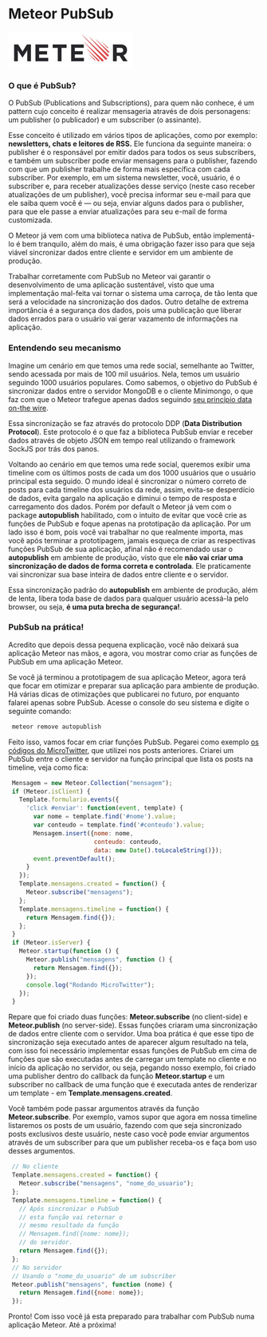 # Meteor PubSub

[![Meteor](../images/meteor-logo.jpg "Meteor")](http://meteor.com) 

### O que é PubSub?

O PubSub (Publications and Subscriptions), para quem não conhece, é um pattern cujo conceito é realizar mensageria através de dois personagens: um publisher (o publicador) e um subscriber (o assinante).

Esse conceito é utilizado em vários tipos de aplicações, como por exemplo: **newsletters, chats e leitores de RSS.** Ele funciona da seguinte maneira: o publisher é o responsável por emitir dados para todos os seus subscribers, e também um subscriber pode enviar mensagens para o publisher, fazendo com que um publisher trabalhe de forma mais específica com cada subscriber. Por exemplo, em um sistema newsletter, você, usuário, é o subscriber e, para receber atualizações desse serviço (neste caso receber atualizações de um publisher), você precisa informar seu e-mail para que ele saiba quem você é — ou seja, enviar alguns dados para o publisher, para que ele passe a enviar atualizações para seu e-mail de forma customizada.

O Meteor já vem com uma biblioteca nativa de PubSub, então implementá-lo é bem tranquilo, além do mais, é uma obrigação fazer isso para que seja viável sincronizar dados entre cliente e servidor em um ambiente de produção.

Trabalhar corretamente com PubSub no Meteor vai garantir o desenvolvimento de uma aplicação sustentável, visto que uma implementação mal-feita vai tornar o sistema uma carroça, de tão lenta que será a velocidade na sincronização dos dados. Outro detalhe de extrema importância é a segurança dos dados, pois uma publicação que liberar dados errados para o usuário vai gerar vazamento de informações na aplicação.

### Entendendo seu mecanismo

Imagine um cenário em que temos uma rede social, semelhante ao Twitter, sendo acessada por mais de 100 mil usuários. Nela, temos um usuário seguindo 1000 usuários populares. Como sabemos, o objetivo do PubSub é sincronizar dados entre o servidor MongoDB e o cliente Minimongo, o que faz com que o Meteor trafegue apenas dados seguindo [seu princípio data on-the wire](http://udgwebdev.com/introducao-sobre-meteor).

Essa sincronização se faz através do protocolo DDP (**Data Distribution Protocol**). Este protocolo é o que faz a biblioteca PubSub enviar e receber dados através de objeto JSON em tempo real utilizando o framework SockJS por trás dos panos.

Voltando ao cenário em que temos uma rede social, queremos exibir uma timeline com os últimos posts de cada um dos 1000 usuários que o usuário principal esta seguido. O mundo ideal é sincronizar o número correto de posts para cada timeline dos usuários da rede, assim, evita-se desperdício de dados, evita gargalo na aplicação e diminui o tempo de resposta e carregamento dos dados. Porém por default o Meteor já vem com o package **autopublish** habilitado, com o intuito de evitar que você crie as funções de PubSub e foque apenas na prototipação da aplicação. Por um lado isso é bom, pois você vai trabalhar no que realmente importa, mas você após terminar a prototipagem, jamais esqueça de criar as respectivas funções PubSub de sua aplicação, afinal não é recomendado usar o **autopublish** em ambiente de produção, visto que ele **não vai criar uma sincronização de dados de forma correta e controlada**. Ele praticamente vai sincronizar sua base inteira de dados entre cliente e o servidor.

Essa sincronização padrão do **autopublish** em ambiente de produção, além de lenta, libera toda base de dados para qualquer usuário acessá-la pelo browser, ou seja, **é uma puta brecha de segurança!**.

### PubSub na prática!

Acredito que depois dessa pequena explicação, você não deixará sua aplicação Meteor nas mãos, e agora, vou mostrar como criar as funções de PubSub em uma aplicação Meteor.

Se você já terminou a prototipagem de sua aplicação Meteor, agora terá que focar em otimizar e preparar sua aplicação para ambiente de produção. Há várias dicas de otimizações que publicarei no futuro, por enquanto falarei apenas sobre PubSub. Acesse o console do seu sistema e digite o seguinte comando:

``` bash
 meteor remove autopublish
``` 

Feito isso, vamos focar em criar funções PubSub. Pegarei como exemplo [os códigos do MicroTwitter](https://github.com/caio-ribeiro-pereira/microtwitter), que utilizei nos posts anteriores. Criarei um PubSub entre o cliente e servidor na função principal que lista os posts na timeline, veja como fica:

``` javascript
 Mensagem = new Meteor.Collection("mensagem");
 if (Meteor.isClient) {
   Template.formulario.events({
     'click #enviar': function(event, template) {
       var nome = template.find('#nome').value;
       var conteudo = template.find('#conteudo').value;
       Mensagem.insert({nome: nome,
                        conteudo: conteudo,
                        data: new Date().toLocaleString()});
       event.preventDefault();
     }
   });
   Template.mensagens.created = function() {
     Meteor.subscribe("mensagens");
   };
   Template.mensagens.timeline = function() {
     return Mensagem.find({});
   };
 }
 if (Meteor.isServer) {
   Meteor.startup(function () {
     Meteor.publish("mensagens", function () {
       return Mensagem.find({});
     });
     console.log("Rodando MicroTwitter");
   });
 }
``` 

Repare que foi criado duas funções: **Meteor.subscribe** (no client-side) e **Meteor.publish** (no server-side). Essas funções criaram uma sincronização de dados entre cliente com o servidor. Uma boa prática é que esse tipo de sincronização seja executado antes de aparecer algum resultado na tela, com isso foi necessário implementar essas funções de PubSub em cima de funções que são executadas antes de carregar um template no cliente e no início da aplicação no servidor, ou seja, pegando nosso exemplo, foi criado uma publisher dentro do callback da função **Meteor.startup** e um subscriber no callback de uma função que é executada antes de renderizar um template - em **Template.mensagens.created**.

Você também pode passar argumentos através da função **Meteor.subscribe**. Por exemplo, vamos supor que agora em nossa timeline listaremos os posts de um usuário, fazendo com que seja sincronizado posts exclusivos deste usuário, neste caso você pode enviar argumentos através de um subscriber para que um publisher receba-os e faça bom uso desses argumentos.

``` javascript
 // No cliente
 Template.mensagens.created = function() {
   Meteor.subscribe("mensagens", "nome_do_usuario");
 };
 Template.mensagens.timeline = function() {
   // Após sincronizar o PubSub
   // esta função vai retornar o
   // mesmo resultado da função
   // Mensagem.find({nome: nome});
   // do servidor.
   return Mensagem.find({});
 };
 // No servidor
 // Usando o "nome_do_usuario" de um subscriber
 Meteor.publish("mensagens", function (nome) {
   return Mensagem.find({nome: nome});
 });
``` 

Pronto! Com isso você já esta preparado para trabalhar com PubSub numa aplicação Meteor. Até a próxima!